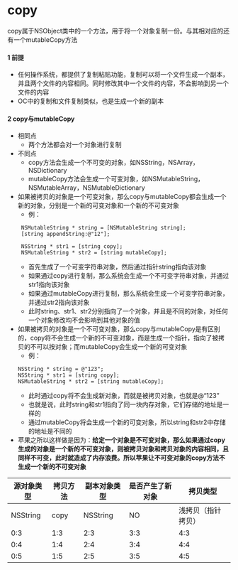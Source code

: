 # copy
copy属于NSObject类中的一个方法，用于将一个对象复制一份。与其相对应的还有一个mutableCopy方法
#### 1 前提
- 任何操作系统，都提供了复制粘贴功能，复制可以将一个文件生成一个副本，并且两个文件的内容相同。同时修改其中一个文件的内容，不会影响到另一个文件的内容
- OC中的复制和文件复制类似，也是生成一个新的副本

#### 2 copy与mutableCopy
- 相同点
  - 两个方法都会对一个对象进行复制
- 不同点
  - copy方法会生成一个不可变的对象，如NSString，NSArray，NSDictionary
  - mutableCopy方法会生成一个可变对象，如NSMutableString，NSMutableArray，NSMutableDictionary
- 如果被拷贝的对象是一个可变对象，那么copy与mutableCopy都会生成一个新的对象，分别是一个新的可变对象和一个新的不可变对象
  - 例：
  ```objc
   NSMutableString * string = [NSMutableString string];
   [string appendString:@"12"];
        
   NSString * str1 = [string copy];
   NSMutableString * str2 = [string mutableCopy];
  ```
  - 首先生成了一个可变字符串对象，然后通过指针string指向该对象
  - 如果通过copy进行复制，那么系统会生成一个不可变字符串对象，并通过str1指向该对象
  - 如果通过mutableCopy进行复制，那么系统会生成一个可变字符串对象，并通过str2指向该对象
  - 此时string、str1、str2分别指向了一个对象，并且是不同的对象，对任何一个对象修改均不会影响到其他对象的值
- 如果被拷贝的对象是一个不可变对象，那么copy与mutableCopy是有区别的，copy将不会生成一个新的不可变对象，而是生成一个指针，指向了被拷贝的不可以按对象；而mutableCopy会生成一个新的可变对象
  - 例：
  ```objc
  NSString * string = @"123";
  NSString * str1 = [string copy];
  NSMutableString * str2 = [string mutableCopy];
  ```
  - 此时通过copy将不会生成新对象，而就是被拷贝对象，也就是@“123”
  - 也就是说，此时string和str1指向了同一块内存对象，它们存储的地址是一样的
  - 通过mutableCopy将会生成一个新的可变对象，所以string和str2中存储的地址是不同的
- 苹果之所以这样做是因为：**给定一个对象是不可变对象，那么如果通过copy生成的对象是一个新的不可变对象，则被拷贝对象和拷贝对象的内容相同，且同样不可变，此时就造成了内存浪费。所以苹果让不可变对象的copy方法不生成一个新的不可变对象**

| 源对象类型 | 拷贝方法 | 副本对象类型 | 是否产生了新对象 | 拷贝类型 |
| --  | -- | -- | -- | -- |
| NSString | copy | NSString | NO | 浅拷贝（指针拷贝） |
| 0:3 | 1:3 | 2:3 | 3:3 | 4:3 |
| 0:4 | 1:4 | 2:4 | 3:4 | 4:4 |
| 0:5 | 1:5 | 2:5 | 3:5 | 4:5 |
